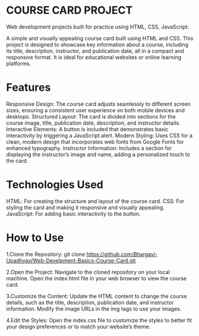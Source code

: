 # COURSE CARD PROJECT
Web development projects built for practice using HTML, CSS, JavaScript:

A simple and visually appealing course card built using HTML and CSS. This project is designed to showcase key information about a course, including its title, description, instructor, and publication date, all in a compact and responsive format. It is ideal for educational websites or online learning platforms.

# Features

Responsive Design: The course card adjusts seamlessly to different screen sizes, ensuring a consistent user experience on both mobile devices and desktops.
Structured Layout: The card is divided into sections for the course image, title, publication date, description, and instructor details.
Interactive Elements: A button is included that demonstrates basic interactivity by triggering a JavaScript alert.
Modern Styling: Uses CSS for a clean, modern design that incorporates web fonts from Google Fonts for enhanced typography.
Instructor Information: Includes a section for displaying the instructor’s image and name, adding a personalized touch to the card.

# Technologies Used

HTML: For creating the structure and layout of the course card.
CSS: For styling the card and making it responsive and visually appealing.
JavaScript: For adding basic interactivity to the button.

# How to Use
1.Clone the Repository:
 git clone https://github.com/Bhargavi-Upadhyay/Web-Develpment-Basics-Course-Card.git

2.Open the Project:
Navigate to the cloned repository on your local machine.
Open the index.html file in your web browser to view the course card.

3.Customize the Content:
Update the HTML content to change the course details, such as the title, description, publication date, and instructor information.
Modify the image URLs in the img tags to use your images.

4.Edit the Styles:
Open the index.css file to customize the styles to better fit your design preferences or to match your website’s theme.
